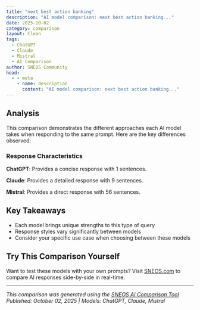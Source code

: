```yaml
---
title: "next best action banking"
description: "AI model comparison: next best action banking..."
date: 2025-10-02
category: comparison
layout: Clean
tags:
  - ChatGPT
  - Claude
  - Mistral
  - AI Comparison
author: SNEOS Community
head:
  - - meta
    - name: description
      content: "AI model comparison: next best action banking..."
---
```


<ChatComparison
  title="next best action banking"
  prompt="next best action banking"
  :responses='{"ChatGPT": "Next Best Action (NBA) in banking refers to a strategy that leverages customer data, predictive analytics, and machine learning to determine the most appropriate offer or service to present to a customer at a particular moment. The goal is to enhance customer experience, increase engagement, and drive sales by providing personalized recommendations that align with the customer&#x27;s needs and preferences.\n\nHere are some key components and benefits of Next Best Action in banking:\n\n### Key Components:\n\n1. **Data Integration**: NBA requires access to comprehensive customer data, which may include transaction history, account balances, product usage, customer demographics, and behavior analytics.\n\n2. **Customer Segmentation**: Customers are often grouped based on similar behaviors, needs, or demographics, allowing banks to tailor their offerings more effectively.\n\n3. **Predictive Analytics**: Algorithms analyze historical data to predict future customer behaviors and needs. This may involve identifying when a customer is likely to be in the market for a loan, a credit card, or investment products.\n\n4. **Real-time Decision Making**: The system can provide recommendations in real-time, either during customer interactions (e.g., in a branch, on a phone call, or through online banking platforms) or through targeted marketing campaigns.\n\n5. **Omnichannel Approach**: NBA can be employed across various channels, including mobile apps, websites, ATMs, and in-person banking, to ensure consistency in customer interactions.\n\n### Benefits:\n\n1. **Enhanced Customer Experience**: By providing relevant offers and personalized communication, banks can improve customer satisfaction and loyalty.\n\n2. **Increased Cross-Sell and Up-Sell Opportunities**: NBA helps banks identify and target customers with services they are more likely to accept, thereby increasing the potential for cross-selling additional products.\n\n3. **Improved Efficiency**: Automation of decision-making processes reduces the time and resources needed to develop marketing campaigns and makes customer interactions more efficient.\n\n4. **Better Customer Retention**: By responding proactively to customer needs with appropriate offers, banks can reduce churn and improve customer retention rates.\n\n5. **Revenue Growth**: Through personalized offers and improved customer engagement, banks can drive revenue growth significantly.\n\n### Examples of NBA in Action:\n\n- **Loan Offers**: If a customer frequently makes large purchases, the bank may suggest a personal loan to finance future expenses.\n- **Credit Card Promotions**: Customers who travel frequently may be targeted with offers for travel rewards credit cards.\n- **Investment Advice**: Customers showing interest in savings may receive tailored investment advice or information on specific savings accounts or investment products.\n\n### Challenges:\n\nImplementing a Next Best Action strategy in banking can come with challenges such as ensuring data privacy and security, managing the complexity of data integration, and accurately predicting customer behavior. Additionally, maintaining a balance between targeted marketing and customer privacy concerns is crucial.\n\nBy effectively implementing Next Best Action strategies, banks can drive customer engagement, enhance satisfaction, and achieve sustainable growth.", "Claude": "I\u0027d be happy to help with banking advice! To give you the most relevant guidance, could you share more details about your specific situation? Here are some common \u0022next best actions\u0022 in banking:\n\n## Common Banking Next Steps:\n\n**If you\u0027re just starting:**\n- Open a checking account with no/low fees\n- Start building credit with a secured credit card\n- Set up automatic savings transfers\n\n**For improving finances:**\n- Switch to a high-yield savings account\n- Consolidate accounts to reduce fees\n- Set up automatic bill pay to avoid late fees\n\n**For building wealth:**\n- Increase emergency fund to 3-6 months expenses\n- Open a CD or money market account for better rates\n- Consider investment accounts (IRA, brokerage)\n\n**For existing account holders:**\n- Review and negotiate fees\n- Explore better interest rates elsewhere\n- Set up mobile banking and alerts\n\n## What\u0027s your current situation?\n- New to banking?\n- Looking to save more?\n- Want better rates?\n- Planning for a major purchase?\n- Something else?\n\nLet me know your specific goals or challenges, and I can provide more targeted advice!", "Mistral": "In the context of banking, \u0022Next Best Action\u0022 (NBA) refers to a strategy that uses data analytics and machine learning to predict and recommend the most appropriate action for a customer at a given point in time. The goal is to enhance customer experience, increase engagement, and drive business outcomes such as sales, retention, and customer satisfaction. Here are some key aspects and examples of Next Best Action in banking:\n\n### Key Aspects of Next Best Action in Banking\n\n1. **Customer Data Analysis**:\n - **Transaction History**: Analyzing past transactions to understand spending patterns.\n - **Behavioral Data**: Tracking interactions with the bank\u0027s digital platforms.\n - **Demographic Information**: Age, income, location, etc.\n - **Feedback and Surveys**: Customer feedback and satisfaction surveys.\n\n2. **Machine Learning and AI**:\n - **Predictive Analytics**: Using algorithms to predict future behavior.\n - **Recommendation Engines**: Suggesting products or services based on customer profiles.\n - **Natural Language Processing (NLP)**: Understanding customer queries and providing relevant responses.\n\n3. **Real-Time Decision Making**:\n - **Contextual Offers**: Providing offers that are relevant to the customer\u0027s current situation.\n - **Personalized Communication**: Tailoring messages to individual preferences and needs.\n\n4. **Integration with Banking Systems**:\n - **CRM Systems**: Integrating with Customer Relationship Management systems.\n - **Mobile and Online Banking**: Providing recommendations through digital channels.\n - **Branch Operations**: Empowering branch staff with insights to better serve customers.\n\n### Examples of Next Best Action in Banking\n\n1. **Product Recommendations**:\n - **Credit Card Offers**: Recommending a credit card with benefits that align with the customer\u0027s spending habits.\n - **Loan Products**: Suggesting a personal loan or mortgage based on the customer\u0027s financial situation.\n\n2. **Financial Advice**:\n - **Investment Tips**: Providing personalized investment advice based on risk tolerance and financial goals.\n - **Savings Plans**: Recommending savings accounts or investment products to help customers save for specific goals.\n\n3. **Customer Retention**:\n - **Churn Prediction**: Identifying customers at risk of leaving and offering retention incentives.\n - **Loyalty Programs**: Suggesting loyalty programs or rewards to keep customers engaged.\n\n4. **Fraud Detection**:\n - **Anomaly Detection**: Identifying unusual transactions and alerting the customer or bank staff.\n - **Security Measures**: Recommending additional security features based on transaction patterns.\n\n5. **Customer Service**:\n - **Proactive Support**: Anticipating customer needs and providing support before issues arise.\n - **Self-Service Options**: Offering self-service options for common queries to improve efficiency.\n\n### Implementation Steps\n\n1. **Data Collection**:\n - Gather data from various sources including transaction history, customer interactions, and external data.\n\n2. **Data Analysis**:\n - Use machine learning algorithms to analyze data and identify patterns.\n\n3. **Model Development**:\n - Develop predictive models to recommend the next best action.\n\n4. **Integration**:\n - Integrate the NBA system with existing banking systems and channels.\n\n5. **Testing and Optimization**:\n - Continuously test and optimize the NBA system to improve accuracy and effectiveness.\n\n6. **Deployment**:\n - Roll out the NBA system across all relevant channels and touchpoints.\n\n### Benefits of Next Best Action in Banking\n\n1. **Improved Customer Experience**:\n - Personalized interactions lead to higher customer satisfaction.\n\n2. **Increased Sales**:\n - Targeted recommendations can drive higher conversion rates.\n\n3. **Enhanced Retention**:\n - Proactive retention strategies can reduce churn.\n\n4. **Operational Efficiency**:\n - Automated recommendations can streamline customer service processes.\n\n5. **Risk Management**:\n - Better fraud detection and risk assessment.\n\nBy implementing a Next Best Action strategy, banks can create a more personalized and efficient customer experience, ultimately driving better business outcomes."}' 
  published-date="13:00"
/>

## Analysis

This comparison demonstrates the different approaches each AI model takes when responding to the same prompt. Here are the key differences observed:

### Response Characteristics

**ChatGPT**: Provides a concise response with 1 sentences. 

**Claude**: Provides a detailed response with 9 sentences. 

**Mistral**: Provides a direct response with 56 sentences. 

## Key Takeaways

- Each model brings unique strengths to this type of query
- Response styles vary significantly between models
- Consider your specific use case when choosing between these models

## Try This Comparison Yourself

Want to test these models with your own prompts? Visit [SNEOS.com](https://sneos.com) to compare AI responses side-by-side in real-time.

---

*This comparison was generated using the [SNEOS AI Comparison Tool](https://sneos.com)*
*Published: October 02, 2025 | Models: ChatGPT, Claude, Mistral*
